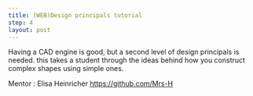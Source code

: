 ```yaml
---
title: (WEB)Design principals tutorial
step: 4
layout: post
---
```


Having a CAD engine is good, but a second level of design principals is needed. this takes a student through the ideas behind how you construct complex shapes using simple ones. 
 
Mentor : Elisa Heinricher https://github.com/Mrs-H